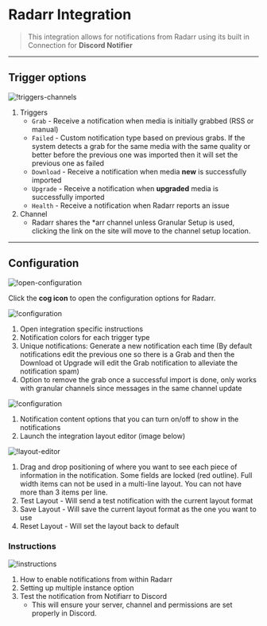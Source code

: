 # Radarr Integration

> This integration allows for notifications from Radarr using its built in Connection for **Discord Notifier**

---

## Trigger options

![!triggers-channels](images/Radarr/triggers-channels.png "Triggers and Channels")

1. Triggers
    - `Grab` - Receive a notification when media is initially grabbed (RSS or manual)
    - `Failed` - Custom notification type based on previous grabs. If the system detects a grab for the same media with the same quality or better before the previous one was imported then it will set the previous one as failed
    - `Download` - Receive a notification when media **new** is successfully imported
    - `Upgrade` - Receive a notification when **upgraded** media is successfully imported
    - `Health` - Receive a notification when Radarr reports an issue
1. Channel
    - Radarr shares the *arr channel unless Granular Setup is used, clicking the link on the site will move to the channel setup location.

---

## Configuration

![!open-configuration](images/Radarr/open-configuration.png "Open Configuration Window")

Click the **cog icon** to open the configuration options for Radarr.

![!configuration](images/Radarr/configuration.png "Configuration Window")

1. Open integration specific instructions
1. Notification colors for each trigger type
1. Unique notifications: Generate a new notification each time (By default notifications edit the previous one so there is a Grab and then the Download ot Upgrade will edit the Grab notification to alleviate the notification spam)
1. Option to remove the grab once a successful import is done, only works with granular channels since messages in the same channel update

![!configuration](images/Radarr/configuration-2.png "Configuration Window")

1. Notification content options that you can turn on/off to show in the notifications
1. Launch the integration layout editor (image below)

![!layout-editor](images/Radarr/layout-editor.png "Layout Editor")

1. Drag and drop positioning of where you want to see each piece of information in the notification. Some fields are locked (red outline). Full width items can not be used in a multi-line layout. You can not have more than 3 items per line.
1. Test Layout - Will send a test notification with the current layout format
1. Save Layout - Will save the current layout format as the one you want to use
1. Reset Layout - Will set the layout back to default

### Instructions

![!instructions](images/Radarr/instructions.png "Instructions Window")

1. How to enable notifications from within Radarr
1. Setting up multiple instance option
1. Test the notification from Notifiarr to Discord
    - This will ensure your server, channel and permissions are set properly in Discord.
